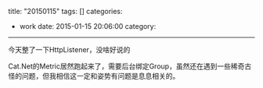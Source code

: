 title: "20150115"
tags: []
categories:
  - work
date: 2015-01-15 20:06:00
category:
---
今天整了一下HttpListener，没啥好说的

Cat.Net的Metric居然跑起来了，需要后台绑定Group，虽然还在遇到一些稀奇古怪的问题，但我相信这一定和姿势有问题是息息相关的。